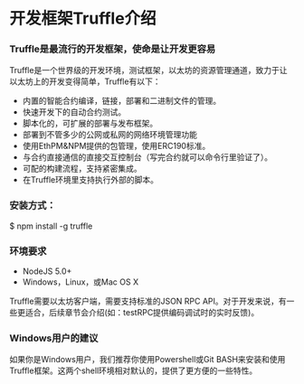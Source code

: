 开发框架Truffle介绍
==================
### Truffle是最流行的开发框架，使命是让开发更容易
Truffle是一个世界级的开发环境，测试框架，以太坊的资源管理通道，致力于让以太坊上的开发变得简单，Truffle有以下：
- 内置的智能合约编译，链接，部署和二进制文件的管理。
- 快速开发下的自动合约测试。
- 脚本化的，可扩展的部署与发布框架。
- 部署到不管多少的公网或私网的网络环境管理功能
- 使用EthPM&NPM提供的包管理，使用ERC190标准。
- 与合约直接通信的直接交互控制台（写完合约就可以命令行里验证了）。
- 可配的构建流程，支持紧密集成。
- 在Truffle环境里支持执行外部的脚本。



### 安装方式：

$ npm install -g truffle

### 环境要求
- NodeJS 5.0+
- Windows，Linux，或Mac OS X

Truffle需要以太坊客户端，需要支持标准的JSON RPC API。对于开发来说，有一些更适合，后续章节会介绍(如：testRPC提供编码调试时的实时反馈)。

### Windows用户的建议
如果你是Windows用户，我们推荐你使用Powershell或Git BASH来安装和使用Truffle框架。这两个shell环境相对默认的，提供了更方便的一些特性。
